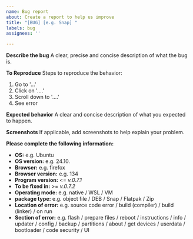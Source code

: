 ```yaml
---
name: Bug report
about: Create a report to help us improve
title: "[BUG] [e.g. Snap] "
labels: bug
assignees: ''

---
```


**Describe the bug**
A clear, precise and concise description of what the bug is.

**To Reproduce**
Steps to reproduce the behavior:
1. Go to '...'
2. Click on '....'
3. Scroll down to '....'
4. See error

**Expected behavior**
A clear and concise description of what you expected to happen.

**Screenshots**
If applicable, add screenshots to help explain your problem.

**Please complete the following information:**
 - **OS:** e.g. Ubuntu
 - **OS version:** e.g. 24.10.
 - **Browser:** e.g. firefox
 - **Browser version:** e.g. 134
 - **Program version:** <= *v.0.7.1*
 - **To be fixed in:** >= *v.0.7.2*
 - **Operating mode:** e.g. native / WSL / VM
 - **package type:** e.g. object file / DEB / Snap / Flatpak / Zip 
 - **Location of error:** e.g. source code error / build (compiler) / build (linker) / on run
 - **Section of error:** e.g. flash / prepare files / reboot / instructions / info / updater / config / backup / partitions / about / get devices / userdata / bootloader / code security / UI
